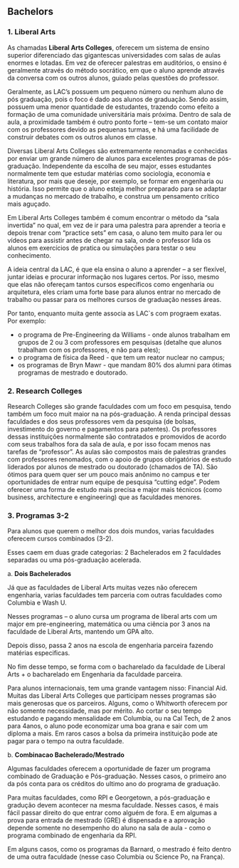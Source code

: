 ## Bachelors

### 1. Liberal Arts

As chamadas **Liberal Arts Colleges**, oferecem um sistema de ensino superior diferenciado das gigantescas universidades com salas de aulas enormes e lotadas. Em vez de oferecer palestras em auditórios, o ensino é geralmente através do método socrático, em que o aluno aprende através da conversa com os outros alunos, guiado pelas questões do professor. 

Geralmente, as LAC’s possuem um pequeno número ou nenhum aluno de pós graduação, pois o foco é dado aos alunos de graduação. Sendo assim, possuem uma menor quantidade de estudantes, trazendo como efeito a formação de uma comunidade universitária mais próxima. Dentro de sala de aula, a proximidade também é outro ponto forte – tem-se um contato maior com os professores devido as pequenas turmas, e há uma facilidade de construir debates com os outros alunos em classe.
 
Diversas Liberal Arts Colleges são extremamente renomadas e conhecidas por enviar um grande número de alunos para excelentes programas de pós-graduação. Independente da escolha de seu major, esses estudantes normalmente tem que estudar matérias como sociologia, economia e literatura, por mais que deseje, por exemplo, se formar em engenharia ou história. Isso permite que o aluno esteja melhor preparado para se adaptar a mudanças no mercado de trabalho, e construa um pensamento crítico mais aguçado.

Em Liberal Arts Colleges também é comum encontrar o método da “sala invertida” no qual, em vez de ir para uma palestra para aprender a teoria e depois trenar com “practice sets” em casa, o aluno tem muito para ler ou vídeos para assistir antes de chegar na sala, onde o professor lida os alunos em exercícios de pratica ou simulações para testar o seu conhecimento.

A ideia central da LAC, é que ela ensina o aluno a aprender – a ser flexível, juntar ideias e procurar informação nos lugares certos. Por isso, mesmo que elas não ofereçam tantos cursos específicos como engenharia ou arquitetura, eles criam uma forte base para alunos entrar no mercado de trabalho ou passar para os melhores cursos de graduação nesses áreas.

Por tanto, enquanto muita gente associa as LAC`s com prograem exatas. Por exemplo:

- o programa de Pre-Engineering da Williams - onde alunos trabalham em grupos de 2 ou 3 com professores em pesquisas (detalhe que alunos trabalham com os professores, e não para eles);
- o programa de física da Reed - que tem um reator nuclear no campus;
- os programas de Bryn Mawr - que mandam 80% dos alumni para ótimas programas de mestrado e doutorado.

### 2. Research Colleges

Research Colleges são grande faculdades com um foco em pesquisa, tendo também um foco muit maior na na pós-graduação.  A renda principal dessas faculdades e dos seus professores vem da pesquisa (de bolsas, investimento do governo e pagamentos para patentes).  Os professores dessas instituições normalmente são contratados e promovidos de acordo com seus trabalhos fora da sala de aula, e por isso focam menos nas tarefas de “professor”.  As aulas são compostos mais de palestras grandes com professores renomados, com o apoio de grupos obrigatórios de estudo liderados por alunos de mestrado ou doutorado (chamados de TA).  São ótimos para quem quer ser um pouco mais anônimo no campus e ter oportunidades de entrar num equipe de pesquisa “cutting edge”.   Podem oferecer uma forma de estudo mais precisa e major mais técnicos (como business, architecture e engineering) que as faculdades menores.

### 3. Programas 3-2

Para alunos que querem o melhor dos dois mundos, varias faculdades oferecem cursos combinados (3-2).
 
Esses caem em duas grade categorias: 2 Bachelerados em 2 faculdades separadas ou uma pós-graduação acelerada.
 
a.      **Dois Bachelerados**

Já que as faculdades de Liberal Arts muitas vezes não oferecem engenharia, varias faculdades tem parceria com outras faculdades como Columbia e Wash U.
 
Nesses programas – o aluno cursa um programa de liberal arts com um major em pre-engineering, matemática ou uma ciência por 3 anos na faculdade de Liberal Arts, mantendo um GPA alto.
 
Depois disso, passa 2 anos na escola de engenharia parceira fazendo matérias especificas.
 
No fim desse tempo, se forma com o bacharelado da faculdade de Liberal Arts + o bacharelado em Engenharia da faculdade parceira.
 
Para alunos internacionais, tem uma grande vantagem nisso: Financial Aid.  Muitas das Liberal Arts Colleges que participam nesses programas são mais generosas que os parceiros.  Alguns, como o Whitworth oferecem por não somente necessidade, mas por mérito. Ao cortar o seu tempo estudando e pagando mensalidade em Columbia, ou na Cal Tech, de 2 anos para 4anos, o aluno pode economizar uma boa grana e sair com  um diploma a mais. Em raros casos a bolsa da primeira instituição pode ate pagar para o tempo na outra faculdade.
 
 
b.      **Combinacao Bachelerado/Mestrado**

Algumas faculdades oferecem a oportunidade de fazer um programa combinado de Graduação e Pós-graduação. Nesses casos, o primeiro ano da pós conta para os créditos do ultimo ano do programa de graduação.
 
Para muitas faculdades, como RPI e Georgetown, a pós-graduação e gradução devem acontecer na mesma faculdade.  Nesses casos, é mais fácil passar direito do que entrar como alguém de fora. E em algumas a prova para entrada de mestrado (GRE) é dispensada e a aprovação depende somente no desempenho do aluno na sala de aula - como o programa combinado de engenharia da RPI.
 
Em alguns casos, como os programas da Barnard, o mestrado é feito dentro de uma outra faculdade (nesse caso Columbia ou Science Po, na França).
